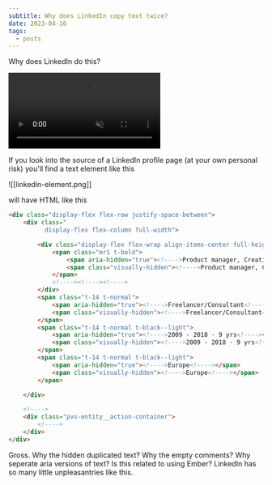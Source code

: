 ```yaml
---
subtitle: Why does LinkedIn copy text twice?
date: 2023-04-16
tags:
  - posts
---
```


Why does LinkedIn do this?

<video autoplay loop muted>
   <source src="/media/duplication-linkedin.webm" type="video/webm">
</video>

If you look into the source of a LinkedIn profile page (at your own personal risk) you'll find a text element like this

![[linkedin-element.png]]

will have HTML like this

```html
<div class="display-flex flex-row justify-space-between">
    <div class="
          display-flex flex-column full-width">

        <div class="display-flex flex-wrap align-items-center full-height">
            <span class="mr1 t-bold">
                <span aria-hidden="true"><!---->Product manager, Creative coder<!----></span>
                <span class="visually-hidden"><!---->Product manager, Creative coder<!----></span>
            </span>
            <!----><!----><!---->
        </div>
        <span class="t-14 t-normal">
            <span aria-hidden="true"><!---->Freelancer/Consultant<!----></span>
            <span class="visually-hidden"><!---->Freelancer/Consultant<!----></span>
        </span>
        <span class="t-14 t-normal t-black--light">
            <span aria-hidden="true"><!---->2009 - 2018 · 9 yrs<!----></span>
            <span class="visually-hidden"><!---->2009 - 2018 · 9 yrs<!----></span>
        </span>
        <span class="t-14 t-normal t-black--light">
            <span aria-hidden="true"><!---->Europe<!----></span>
            <span class="visually-hidden"><!---->Europe<!----></span>
        </span>

    </div>

    <!---->
    <div class="pvs-entity__action-container">
        <!---->
    </div>
</div>
```

Gross.  Why the hidden duplicated text?  Why the empty comments?  Why seperate aria versions of text?  Is this related to using Ember?  LinkedIn has so many little unpleasantries like this.